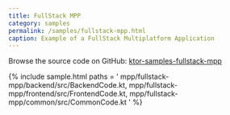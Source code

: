 ```yaml
---
title: FullStack MPP
category: samples
permalink: /samples/fullstack-mpp.html
caption: Example of a FullStack Multiplatform Application
---
```


Browse the source code on GitHub: [ktor-samples-fullstack-mpp](https://github.com/ktorio/ktor-samples/tree/master/mpp/fullstack-mpp)

{% include sample.html paths = '
    mpp/fullstack-mpp/backend/src/BackendCode.kt,
    mpp/fullstack-mpp/frontend/src/FrontendCode.kt,
    mpp/fullstack-mpp/common/src/CommonCode.kt
' %}
